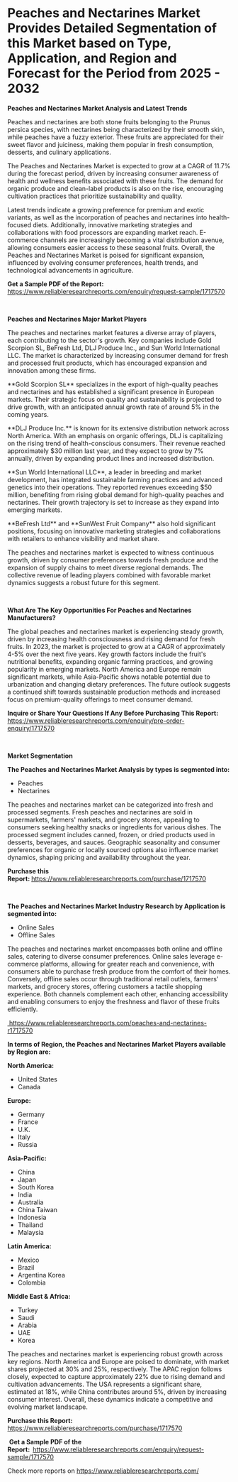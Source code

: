 <p><h1>Peaches and Nectarines Market Provides Detailed Segmentation of this Market based on Type, Application, and Region and Forecast for the Period from 2025 - 2032</h1></p><p><strong>Peaches and Nectarines Market Analysis and Latest Trends</strong></p>
<p><p>Peaches and nectarines are both stone fruits belonging to the Prunus persica species, with nectarines being characterized by their smooth skin, while peaches have a fuzzy exterior. These fruits are appreciated for their sweet flavor and juiciness, making them popular in fresh consumption, desserts, and culinary applications. </p><p>The Peaches and Nectarines Market is expected to grow at a CAGR of 11.7% during the forecast period, driven by increasing consumer awareness of health and wellness benefits associated with these fruits. The demand for organic produce and clean-label products is also on the rise, encouraging cultivation practices that prioritize sustainability and quality. </p><p>Latest trends indicate a growing preference for premium and exotic variants, as well as the incorporation of peaches and nectarines into health-focused diets. Additionally, innovative marketing strategies and collaborations with food processors are expanding market reach. E-commerce channels are increasingly becoming a vital distribution avenue, allowing consumers easier access to these seasonal fruits. Overall, the Peaches and Nectarines Market is poised for significant expansion, influenced by evolving consumer preferences, health trends, and technological advancements in agriculture.</p></p>
<p><strong>Get a Sample PDF of the Report:&nbsp;</strong> <a href="https://www.reliableresearchreports.com/enquiry/request-sample/1717570?utm_campaign=2290&utm_medium=2&utm_source=Github&utm_content=ia&utm_term=07042025&utm_id=peaches-and-nectarines">https://www.reliableresearchreports.com/enquiry/request-sample/1717570</a></p>
<p>&nbsp;</p>
<p><strong>Peaches and Nectarines Major Market Players</strong></p>
<p><p>The peaches and nectarines market features a diverse array of players, each contributing to the sector's growth. Key companies include Gold Scorpion SL, BeFresh Ltd, DLJ Produce Inc., and Sun World International LLC. The market is characterized by increasing consumer demand for fresh and processed fruit products, which has encouraged expansion and innovation among these firms.</p><p>**Gold Scorpion SL** specializes in the export of high-quality peaches and nectarines and has established a significant presence in European markets. Their strategic focus on quality and sustainability is projected to drive growth, with an anticipated annual growth rate of around 5% in the coming years.</p><p>**DLJ Produce Inc.** is known for its extensive distribution network across North America. With an emphasis on organic offerings, DLJ is capitalizing on the rising trend of health-conscious consumers. Their revenue reached approximately $30 million last year, and they expect to grow by 7% annually, driven by expanding product lines and increased distribution.</p><p>**Sun World International LLC**, a leader in breeding and market development, has integrated sustainable farming practices and advanced genetics into their operations. They reported revenues exceeding $50 million, benefiting from rising global demand for high-quality peaches and nectarines. Their growth trajectory is set to increase as they expand into emerging markets.</p><p>**BeFresh Ltd** and **SunWest Fruit Company** also hold significant positions, focusing on innovative marketing strategies and collaborations with retailers to enhance visibility and market share.</p><p>The peaches and nectarines market is expected to witness continuous growth, driven by consumer preferences towards fresh produce and the expansion of supply chains to meet diverse regional demands. The collective revenue of leading players combined with favorable market dynamics suggests a robust future for this segment.</p></p>
<p>&nbsp;</p>
<p><strong>What Are The Key Opportunities For Peaches and Nectarines Manufacturers?</strong></p>
<p><p>The global peaches and nectarines market is experiencing steady growth, driven by increasing health consciousness and rising demand for fresh fruits. In 2023, the market is projected to grow at a CAGR of approximately 4-5% over the next five years. Key growth factors include the fruit's nutritional benefits, expanding organic farming practices, and growing popularity in emerging markets. North America and Europe remain significant markets, while Asia-Pacific shows notable potential due to urbanization and changing dietary preferences. The future outlook suggests a continued shift towards sustainable production methods and increased focus on premium-quality offerings to meet consumer demand.</p></p>
<p><strong>Inquire or Share Your Questions If Any Before Purchasing This Report:</strong> <a href="https://www.reliableresearchreports.com/enquiry/pre-order-enquiry/1717570?utm_campaign=2290&utm_medium=2&utm_source=Github&utm_content=ia&utm_term=07042025&utm_id=peaches-and-nectarines">https://www.reliableresearchreports.com/enquiry/pre-order-enquiry/1717570</a></p>
<p>&nbsp;</p>
<p><strong>Market Segmentation</strong></p>
<p><strong>The Peaches and Nectarines Market Analysis by types is segmented into:</strong></p>
<p><ul><li>Peaches</li><li>Nectarines</li></ul></p>
<p><p>The peaches and nectarines market can be categorized into fresh and processed segments. Fresh peaches and nectarines are sold in supermarkets, farmers' markets, and grocery stores, appealing to consumers seeking healthy snacks or ingredients for various dishes. The processed segment includes canned, frozen, or dried products used in desserts, beverages, and sauces. Geographic seasonality and consumer preferences for organic or locally sourced options also influence market dynamics, shaping pricing and availability throughout the year.</p></p>
<p><strong>Purchase this Report:&nbsp;</strong><a href="https://www.reliableresearchreports.com/purchase/1717570?utm_campaign=2290&utm_medium=2&utm_source=Github&utm_content=ia&utm_term=07042025&utm_id=peaches-and-nectarines">https://www.reliableresearchreports.com/purchase/1717570</a></p>
<p>&nbsp;</p>
<p><strong>The Peaches and Nectarines Market Industry Research by Application is segmented into:</strong></p>
<p><ul><li>Online Sales</li><li>Offline Sales</li></ul></p>
<p><p>The peaches and nectarines market encompasses both online and offline sales, catering to diverse consumer preferences. Online sales leverage e-commerce platforms, allowing for greater reach and convenience, with consumers able to purchase fresh produce from the comfort of their homes. Conversely, offline sales occur through traditional retail outlets, farmers' markets, and grocery stores, offering customers a tactile shopping experience. Both channels complement each other, enhancing accessibility and enabling consumers to enjoy the freshness and flavor of these fruits efficiently.</p></p>
<p><a href="https://www.reliableresearchreports.com/peaches-and-nectarines-r1717570?utm_campaign=2290&utm_medium=2&utm_source=Github&utm_content=ia&utm_term=07042025&utm_id=peaches-and-nectarines">&nbsp;https://www.reliableresearchreports.com/peaches-and-nectarines-r1717570</a></p>
<p><strong>In terms of Region, the Peaches and Nectarines Market Players available by Region are:</strong></p>
<p>
    <p> <strong> North America: </strong>
        <ul>
            <li>United States</li>
            <li>Canada</li>
        </ul>
        </p> 
    <p> <strong> Europe: </strong>
        <ul>
            <li>Germany</li>
            <li>France</li>
            <li>U.K.</li>
            <li>Italy</li>
            <li>Russia</li>
        </ul>
        </p> 
    <p> <strong> Asia-Pacific: </strong>
        <ul>
            <li>China</li>
            <li>Japan</li>
            <li>South Korea</li>
            <li>India</li>
            <li>Australia</li>
            <li>China Taiwan</li>
            <li>Indonesia</li>
            <li>Thailand</li>
            <li>Malaysia</li>
        </ul>
        </p> 
    <p> <strong> Latin America: </strong>
        <ul>
            <li>Mexico</li>
            <li>Brazil</li>
            <li>Argentina Korea</li>
            <li>Colombia</li>
        </ul>
        </p> 
    <p> <strong> Middle East & Africa: </strong>
        <ul>
            <li>Turkey</li>
            <li>Saudi</li>
            <li>Arabia</li>
            <li>UAE</li>
            <li>Korea</li>
        </ul>
    </p>
    </p>
<p><p>The peaches and nectarines market is experiencing robust growth across key regions. North America and Europe are poised to dominate, with market shares projected at 30% and 25%, respectively. The APAC region follows closely, expected to capture approximately 22% due to rising demand and cultivation advancements. The USA represents a significant share, estimated at 18%, while China contributes around 5%, driven by increasing consumer interest. Overall, these dynamics indicate a competitive and evolving market landscape.</p></p>
<p><strong>Purchase this Report: </strong><a href="https://www.reliableresearchreports.com/purchase/1717570?utm_campaign=2290&utm_medium=2&utm_source=Github&utm_content=ia&utm_term=07042025&utm_id=peaches-and-nectarines">https://www.reliableresearchreports.com/purchase/1717570</a></p>
<p>&nbsp;<strong>Get a Sample PDF of the Report:&nbsp;&nbsp;</strong><a href="https://www.reliableresearchreports.com/enquiry/request-sample/1717570?utm_campaign=2290&utm_medium=2&utm_source=Github&utm_content=ia&utm_term=07042025&utm_id=peaches-and-nectarines">https://www.reliableresearchreports.com/enquiry/request-sample/1717570</a></p>
<p><strong></strong></p>
<p>Check more reports on <a href="https://www.reliableresearchreports.com/?utm_campaign=2290&utm_medium=2&utm_source=Github&utm_content=ia&utm_term=07042025&utm_id=peaches-and-nectarines">https://www.reliableresearchreports.com/</a></p>